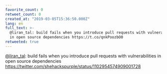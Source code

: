 ```yaml
---
favorite_count: 0
retweet_count: 0
created_at: "2019-03-05T15:36:50.000Z"
lang: en
full_text: >-
  @liran_tal: build fails when you introduce pull requests with vulnerabilities
  in open source dependencies https://t.co/qnkPoozbO0
retweeted: true
---
```


[@liran_tal](https://twitter.com/liran_tal): build fails when you introduce pull
requests with vulnerabilities in open source dependencies
<https://twitter.com/shehackspurple/status/1102954574909001728>
